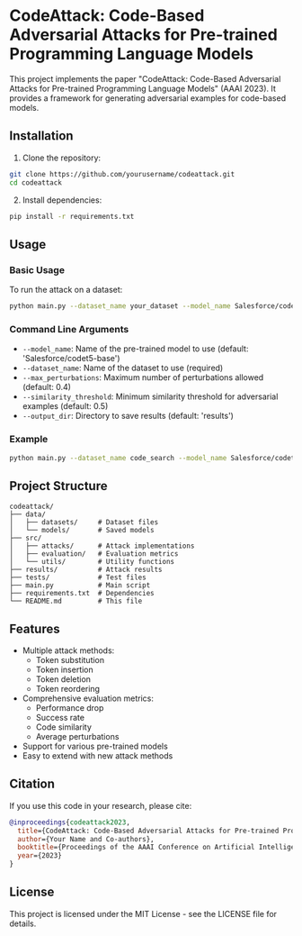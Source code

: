 # CodeAttack: Code-Based Adversarial Attacks for Pre-trained Programming Language Models

This project implements the paper "CodeAttack: Code-Based Adversarial Attacks for Pre-trained Programming Language Models" (AAAI 2023). It provides a framework for generating adversarial examples for code-based models.

## Installation

1. Clone the repository:
```bash
git clone https://github.com/yourusername/codeattack.git
cd codeattack
```

2. Install dependencies:
```bash
pip install -r requirements.txt
```

## Usage

### Basic Usage

To run the attack on a dataset:

```bash
python main.py --dataset_name your_dataset --model_name Salesforce/codet5-base
```

### Command Line Arguments

- `--model_name`: Name of the pre-trained model to use (default: 'Salesforce/codet5-base')
- `--dataset_name`: Name of the dataset to use (required)
- `--max_perturbations`: Maximum number of perturbations allowed (default: 0.4)
- `--similarity_threshold`: Minimum similarity threshold for adversarial examples (default: 0.5)
- `--output_dir`: Directory to save results (default: 'results')

### Example

```bash
python main.py --dataset_name code_search --model_name Salesforce/codet5-base --max_perturbations 0.3 --similarity_threshold 0.6
```

## Project Structure

```
codeattack/
├── data/
│   ├── datasets/     # Dataset files
│   └── models/       # Saved models
├── src/
│   ├── attacks/      # Attack implementations
│   ├── evaluation/   # Evaluation metrics
│   └── utils/        # Utility functions
├── results/          # Attack results
├── tests/            # Test files
├── main.py           # Main script
├── requirements.txt  # Dependencies
└── README.md         # This file
```

## Features

- Multiple attack methods:
  - Token substitution
  - Token insertion
  - Token deletion
  - Token reordering
- Comprehensive evaluation metrics:
  - Performance drop
  - Success rate
  - Code similarity
  - Average perturbations
- Support for various pre-trained models
- Easy to extend with new attack methods

## Citation

If you use this code in your research, please cite:

```bibtex
@inproceedings{codeattack2023,
  title={CodeAttack: Code-Based Adversarial Attacks for Pre-trained Programming Language Models},
  author={Your Name and Co-authors},
  booktitle={Proceedings of the AAAI Conference on Artificial Intelligence},
  year={2023}
}
```

## License

This project is licensed under the MIT License - see the LICENSE file for details. 